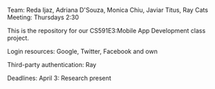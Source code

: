 Team: Reda Ijaz, Adriana D'Souza, Monica Chiu, Javiar Titus, Ray Cats
Meeting: Thursdays 2:30

This is the repository for our CS591E3:Mobile App Development class project.

Login resources: Google, Twitter, Facebook and own

Third-party authentication: Ray


Deadlines:
April 3: Research present



